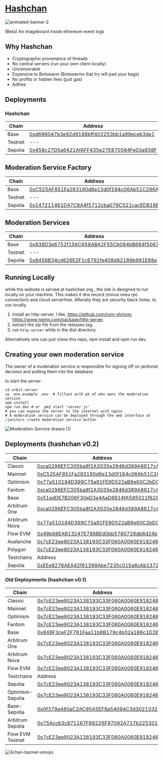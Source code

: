 # [Hashchan](https://hashchan.network) 

![animated-banner-2](https://github.com/user-attachments/assets/dd55130f-1710-475e-96a6-b6fc9d4c07c4)


(Beta)
An imageboard inside ethereum event logs

## Why Hashchan
- Cryptographic provenance of threads
- No central servers (run your own client locally)
- Uncensorable
- Expensive to Botswarm (Botswarms that try will pad your bags)
- No profits or hidden fees (just gas)
- Adfree

## Deployments
### Hashchan
|Chain| Address |
| --- | ---- |
| Base | [0xd696047b3e92d9188bff402253bb1a99eceb3de1](https://basescan.org/address/0xd696047b3e92d9188bff402253bb1a99eceb3de1)
| Testnet| --- |
| Sepolia | [0x458c27D5a6421AfAFF435e27E870584Fe03a938F](https://sepolia.etherscan.io/address/0x458c27d5a6421afaff435e27e870584fe03a938f)

## Moderation Service Factory
|Chain| Address |
| --- | ---- |
| Base | [0xC525AF851Fa283190d6e13d0f164c06Ab51C266A](https://basescan.org/address/0xc525af851fa283190d6e13d0f164c06ab51c266a)
| Testnet| --- |
| Sepolia | [0x147211461D47C8A4f5712cba079C521cacEDB16B](https://sepolia.etherscan.io/address/0x147211461d47c8a4f5712cba079c521cacedb16b)


## Moderation Services
|Chain| Address |
| --- | ---- |
| Base | [0x838D3e6752f156C658ABA2F55Cb084bB684f5067](https://basescan.org/address/0x838D3e6752f156C658ABA2F55Cb084bB684f5067)
| Testnet| --- |
| Sepolia | [0x8456B34cd626E2F1c6761fe408d82189b991E88e](https://sepolia.etherscan.io/address/0x8456B34cd626E2F1c6761fe408d82189b991E88e)


## Running Locally
while the website is served at hashchan.org , the site is designed to run locally on your machine.  This makes it dns record (minus ones rpc connection) and cloud serverfree.  Afterally they are security black holes.  to run locally.
1. install an http-server, I like, https://github.com/nvm-sh/nvm,  https://www.npmjs.com/package/http-server.
2. extract the zip file from the releases tag.
3. run `http-server` while in the dist directory.

Alternatively one can just clone this repo, npm install and npm run dev.

## Creating your own moderation service
The owner of a moderation service is responsible for signing off on janitorial decision and putting them into the database

to start the server
```
cd orbit-server
cp .env.example .env  # fillout with pk of who owns the moderation service
npm install
npm run dev # or  pm2 start 'server.js'
# you can expose the server to the internet with nginx
# A moderation service can be deployed through the web interface at /janitors create moderation service button
```
![Moderation-Service drawio (1)](https://github.com/user-attachments/assets/9fccb724-af12-46c1-8b7c-6978890d32c5)



## Deployments (hashchan v0.2)
|Chain| Address |
| --- | ---- |
| Classic | [0xca0296EFC305ba8f2A3035e2846d389A8617c4cf](https://etc.blockscout.com/address/0xca0296EFC305ba8f2A3035e2846d389A8617c4cf)
| Mainnet | [0xC525AF851Fa283190d6e13d0f164c06Ab51C266A](https://etherscan.io/address/0xC525AF851Fa283190d6e13d0f164c06Ab51C266A)
| Optimism | [0x77a510184D399C75a91FE9D522aB9e60C2bD08ef](https://optimistic.etherscan.io/address/0x77a510184D399C75a91FE9D522aB9e60C2bD08ef)
| Fantom | [0xca0296EFC305ba8f2A3035e2846d389A8617c4cf](https://ftmscan.com/address/0xca0296EFC305ba8f2A3035e2846d389A8617c4cf)
| Base | [0x51edDE7B206F30eD3e4AaD8914fA585011f628Ef](https://basescan.org/address/0x51edDE7B206F30eD3e4AaD8914fA585011f628Ef)
| Arbitrum One | [0xca0296EFC305ba8f2A3035e2846d389A8617c4cf](https://arbiscan.io/address/0xca0296EFC305ba8f2A3035e2846d389A8617c4cf)
| Arbitrum Nova | [0x77a510184D399C75a91FE9D522aB9e60C2bD08ef](https://nova.arbiscan.io/address/0x77a510184D399C75a91FE9D522aB9e60C2bD08ef)
|  Flow EVM | [0x49b98EAB13247E786BEd0bb5780728db8d24b5e0](https://evm.flowscan.io/address/0x49b98EAB13247E786BEd0bb5780728db8d24b5e0)
| Avalanche | [0x7cE23ee9023A138193C33F060A0060E918246E59](https://subnets.avax.network/c-chain/address/0x7cE23ee9023A138193C33F060A0060E918246E59)
| Polygon | [0x7cE23ee9023A138193C33F060A0060E918246E59](https://polygonscan.com/address/0x7cE23ee9023A138193C33F060A0060E918246E59)
| Testchains | Address |
| Sepolia | [0xEEe8276AEA42f61399Abe7235c015a6cAb1372AC](https://sepolia.etherscan.io/address/0xEEe8276AEA42f61399Abe7235c015a6cAb1372AC)

### Old Deployments (hashchan v0.1)
|Chain| Address |
| --- | ---- |
| Classic | [0x7cE23ee9023A138193C33F060A0060E918246E59](https://etc.blockscout.com/address/0x7cE23ee9023A138193C33F060A0060E918246E59)
| Mainnet | [0x7cE23ee9023A138193C33F060A0060E918246E59](https://etherscan.io/address/0x7cE23ee9023A138193C33F060A0060E918246E59)
| Optimism | [0x7cE23ee9023A138193C33F060A0060E918246E59](https://optimistic.etherscan.io/address/0x7cE23ee9023A138193C33F060A0060E918246E59)
| Fantom | [0x7cE23ee9023A138193C33F060A0060E918246E59](https://ftmscan.com/address/0x7cE23ee9023A138193C33F060A0060E918246E59)
| Base | [0x848F3ceF2F761Faa11b8B179c4b02a186c1D2B2c](https://basescan.org/address/0x848F3ceF2F761Faa11b8B179c4b02a186c1D2B2c)
| Arbitrum One | [0x7cE23ee9023A138193C33F060A0060E918246E59](https://arbiscan.io/address/0x7cE23ee9023A138193C33F060A0060E918246E59)
| Arbitrum Nova | [0x7cE23ee9023A138193C33F060A0060E918246E59](https://nova.arbiscan.io/address/0x7cE23ee9023A138193C33F060A0060E918246E59)
|  Flow EVM | [0x7cE23ee9023A138193C33F060A0060E918246E59](https://evm.flowscan.io/address/0x7cE23ee9023A138193C33F060A0060E918246E59)
| Testchains | Address |
| Sepolia | [0x7cE23ee9023A138193C33F060A0060E918246E59](https://sepolia.etherscan.io/address/0x7cE23ee9023A138193C33F060A0060E918246E59)
| Optimism-Sepolia | [0x7cE23ee9023A138193C33F060A0060E918246E59](https://optimism-sepolia.blockscout.com/address/0x7cE23ee9023A138193C33F060A0060E918246E59)
| Base-Sepolia | [0x0f379a480aC2AC95A5EF8a54094C3d3021332B73](https://sepolia.basescan.org/address/0x0f379a480aC2AC95A5EF8a54094C3d3021332B73)
| Arbitrum Sepolia | [0x75Accb3c871167F66226F97092A717b2253010c9](https://sepolia.arbiscan.io/address/0x75Accb3c871167F66226F97092A717b2253010c9)
| Flow EVM Testnet | [0x7cE23ee9023A138193C33F060A0060E918246E59](https://evm-testnet.flowscan.io/address/0x7cE23ee9023A138193C33F060A0060E918246E59)


![4chan-banner-emojis](https://github.com/user-attachments/assets/0a553cb5-0382-49e9-9f14-a2fc27e42a23)
